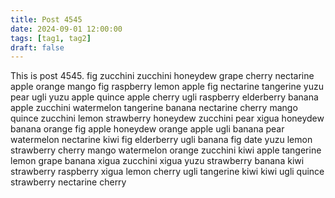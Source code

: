 ```yaml
---
title: Post 4545
date: 2024-09-01 12:00:00
tags: [tag1, tag2]
draft: false
---
```

This is post 4545.
fig
zucchini
zucchini
honeydew
grape
cherry
nectarine
apple
orange
mango
fig
raspberry
lemon
apple
fig
nectarine
tangerine
yuzu
pear
ugli
yuzu
apple
quince
apple
cherry
ugli
raspberry
elderberry
banana
apple
zucchini
watermelon
tangerine
banana
nectarine
cherry
mango
quince
zucchini
lemon
strawberry
honeydew
zucchini
pear
xigua
honeydew
banana
orange
fig
apple
honeydew
orange
apple
ugli
banana
pear
watermelon
nectarine
kiwi
fig
elderberry
ugli
banana
fig
date
yuzu
lemon
strawberry
cherry
mango
watermelon
orange
zucchini
kiwi
apple
tangerine
lemon
grape
banana
xigua
zucchini
xigua
yuzu
strawberry
banana
kiwi
strawberry
raspberry
xigua
lemon
cherry
ugli
tangerine
kiwi
kiwi
ugli
quince
strawberry
nectarine
cherry
